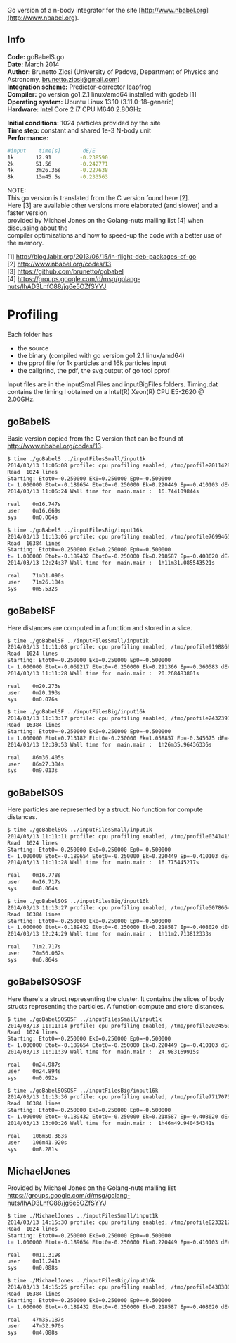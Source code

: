 Go version of a n-body integrator for the site [http://www.nbabel.org](http://www.nbabel.org). 

Info
----

**Code:** goBabelS.go    
**Date:** March 2014    
**Author:** Brunetto Ziosi (University of Padova, Department of Physics and Astronomy, brunetto.ziosi@gmail.com)    
**Integration scheme:** Predictor-corrector leapfrog    
**Compiler:** go version go1.2.1 linux/amd64 installed with godeb [1]    
**Operating system:** Ubuntu Linux 13.10 (3.11.0-18-generic)    
**Hardware:** Intel Core 2 i7 CPU M640 2.80GHz    
    
**Initial conditions:** 1024 particles provided by the site    
**Time step:** constant and shared 1e-3 N-body unit    
**Performance:**  

````bash
#input    time[s]       dE/E
1k       12.91         -0.238590    
2k       51.56         -0.242771    
4k       3m26.36s      -0.227638    
8k       13m45.5s      -0.233563    
````

NOTE:     
This go version is translated from the C version found here [2].    
Here [3] are available other versions more elaborated (and slower) and a faster version     
provided by Michael Jones on the Golang-nuts mailing list [4] when discussing about the     
compiler optimizations and how to speed-up the code with a better use of the memory.    
    
     
[1] http://blog.labix.org/2013/06/15/in-flight-deb-packages-of-go    
[2] http://www.nbabel.org/codes/13    
[3] https://github.com/brunetto/gobabel    
[4] https://groups.google.com/d/msg/golang-nuts/lhAD3LnfO88/jg6e5OZfSYYJ    


Profiling
=========

Each folder has 

* the source
* the binary (compiled with go version go1.2.1 linux/amd64)
* the pprof file for 1k particles and 16k particles input
* the callgrind, the pdf, the svg output of go tool pprof

Input files are in the inputSmallFiles and inputBigFiles folders.
Timing.dat contains the timing I obtained on a Intel(R) Xeon(R) CPU E5-2620 @ 2.00GHz.

goBabelS
--------

Basic version copied from the C version
that can be found at http://www.nbabel.org/codes/13.

````bash
$ time ./goBabelS ../inputFilesSmall/input1k 
2014/03/13 11:06:08 profile: cpu profiling enabled, /tmp/profile201142823/cpu.pprof
Read  1024 lines
Starting: Etot0=-0.250000 Ek0=0.250000 Ep0=-0.500000
t= 1.000000 Etot=-0.189654 Etot0=-0.250000 Ek=0.220449 Ep=-0.410103 dE=-0.241383
2014/03/13 11:06:24 Wall time for  main.main :  16.744109844s

real    0m16.747s
user    0m16.669s
sys     0m0.064s

$ time ./goBabelS ../inputFilesBig/input16k 
2014/03/13 11:13:06 profile: cpu profiling enabled, /tmp/profile769946569/cpu.pprof
Read  16384 lines
Starting: Etot0=-0.250000 Ek0=0.250000 Ep0=-0.500000
t= 1.000000 Etot=-0.189432 Etot0=-0.250000 Ek=0.218587 Ep=-0.408020 dE=-0.242270
2014/03/13 12:24:37 Wall time for  main.main :  1h11m31.085543521s

real    71m31.090s
user    71m26.184s
sys     0m5.532s
````

goBabelSF
---------

Here distances are computed in a function and stored in a slice.

````bash
$ time ./goBabelSF ../inputFilesSmall/input1k
2014/03/13 11:11:08 profile: cpu profiling enabled, /tmp/profile919886927/cpu.pprof
Read  1024 lines
Starting: Etot0=-0.250000 Ek0=0.250000 Ep0=-0.500000
t= 1.000000 Etot=-0.069217 Etot0=-0.250000 Ek=0.291366 Ep=-0.360583 dE=-0.723132
2014/03/13 11:11:28 Wall time for  main.main :  20.268483801s

real    0m20.273s
user    0m20.193s
sys     0m0.076s

$ time ./goBabelSF ../inputFilesBig/input16k 
2014/03/13 11:13:17 profile: cpu profiling enabled, /tmp/profile243239193/cpu.pprof
Read  16384 lines
Starting: Etot0=-0.250000 Ek0=0.250000 Ep0=-0.500000
t= 1.000000 Etot=0.713182 Etot0=-0.250000 Ek=1.058857 Ep=-0.345675 dE=-3.8527273
2014/03/13 12:39:53 Wall time for  main.main :  1h26m35.96436336s

real    86m36.405s
user    86m27.384s
sys     0m9.013s
````

goBabelSOS
----------

Here particles are represented by a struct.
No function for compute distances.

````bash
$ time ./goBabelSOS ../inputFilesSmall/input1k
2014/03/13 11:11:11 profile: cpu profiling enabled, /tmp/profile034141521/cpu.pprof
Read  1024 lines
Starting: Etot0=-0.250000 Ek0=0.250000 Ep0=-0.500000
t= 1.000000 Etot=-0.189654 Etot0=-0.250000 Ek=0.220449 Ep=-0.410103 dE=-0.241383
2014/03/13 11:11:28 Wall time for  main.main :  16.775445217s

real    0m16.778s
user    0m16.717s
sys     0m0.064s

$ time ./goBabelSOS ../inputFilesBig/input16k 
2014/03/13 11:13:27 profile: cpu profiling enabled, /tmp/profile507866436/cpu.pprof
Read  16384 lines
Starting: Etot0=-0.250000 Ek0=0.250000 Ep0=-0.500000
t= 1.000000 Etot=-0.189432 Etot0=-0.250000 Ek=0.218587 Ep=-0.408020 dE=-0.242270
2014/03/13 12:24:29 Wall time for  main.main :  1h11m2.713812333s

real    71m2.717s
user    70m56.062s
sys     0m6.864s
````

goBabelSOSOSF
-------------

Here there's a struct representing the cluster. It contains the slices of body
structs representing the particles.
A function compute and store distances.

````bash
$ time ./goBabelSOSOSF ../inputFilesSmall/input1k
2014/03/13 11:11:14 profile: cpu profiling enabled, /tmp/profile202456972/cpu.pprof
Read  1024 lines
Starting: Etot0=-0.250000 Ek0=0.250000 Ep0=-0.500000
t= 1.000000 Etot=-0.189654 Etot0=-0.250000 Ek=0.220449 Ep=-0.410103 dE=-0.241383
2014/03/13 11:11:39 Wall time for  main.main :  24.983169915s

real    0m24.987s
user    0m24.894s
sys     0m0.092s

$ time ./goBabelSOSOSF ../inputFilesBig/input16k 
2014/03/13 11:13:36 profile: cpu profiling enabled, /tmp/profile771707555/cpu.pprof
Read  16384 lines
Starting: Etot0=-0.250000 Ek0=0.250000 Ep0=-0.500000
t= 1.000000 Etot=-0.189432 Etot0=-0.250000 Ek=0.218587 Ep=-0.408020 dE=-0.242270
2014/03/13 13:00:26 Wall time for  main.main :  1h46m49.940454341s

real    106m50.363s
user    106m41.920s
sys     0m8.281s
````

MichaelJones
------------

Provided by Michael Jones on the Golang-nuts mailing list
https://groups.google.com/d/msg/golang-nuts/lhAD3LnfO88/jg6e5OZfSYYJ

````bash
$ time ./MichaelJones ../inputFilesSmall/input1k 
2014/03/13 14:15:30 profile: cpu profiling enabled, /tmp/profile823321229/cpu.pprof
Read  1024 lines
Starting: Etot0=-0.250000 Ek0=0.250000 Ep0=-0.500000
t= 1.000000 Etot=-0.189654 Etot0=-0.250000 Ek=0.220449 Ep=-0.410103 dE=-0.241383

real    0m11.319s
user    0m11.241s
sys     0m0.088s

$ time ./MichaelJones ../inputFilesBig/input16k 
2014/03/13 14:16:25 profile: cpu profiling enabled, /tmp/profile043838095/cpu.pprof
Read  16384 lines
Starting: Etot0=-0.250000 Ek0=0.250000 Ep0=-0.500000
t= 1.000000 Etot=-0.189432 Etot0=-0.250000 Ek=0.218587 Ep=-0.408020 dE=-0.242270

real    47m35.187s                                                                                                                   
user    47m32.970s                                                                                                                   
sys     0m4.088s
````












